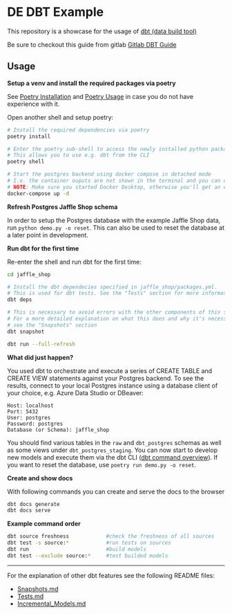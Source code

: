 # DE DBT Example

This repository is a showcase for the usage of [dbt (data build tool)](https://docs.getdbt.com/)

Be sure to checkout this guide from gitlab [Gitlab DBT Guide](https://about.gitlab.com/handbook/business-technology/data-team/platform/dbt-guide)
## Usage

**Setup a venv and install the required packages via poetry**

See [Poetry Installation](https://python-poetry.org/docs/#installation) and [Poetry Usage](https://python-poetry.org/docs/basic-usage/) in case you do not have experience with it.

Open another shell and setup poetry:

```bash
# Install the required dependencies via poetry
poetry install

# Enter the poetry sub-shell to access the newly installed python packages
# This allows you to use e.g. dbt from the CLI
poetry shell

# Start the postgres backend using docker compose in detached mode
# I.e. the container ouputs are not shown in the terminal and you can continue to use the same terminal
# NOTE: Make sure you started Docker Desktop, otherwise you'll get an error saying docker-compose command is not known
docker-compose up -d
```

**Refresh Postgres Jaffle Shop schema**

In order to setup the Postgres database with the example Jaffle Shop data, run `python demo.py -o reset`.
This can also be used to reset the database at a later point in development.

**Run dbt for the first time**

Re-enter the shell and run dbt for the first time:

```bash
cd jaffle_shop

# Install the dbt dependecies specified in jaffle_shop/packages.yml.
# This is used for dbt tests. See the "Tests" section for more information
dbt deps

# This is necessary to avoid errors with the other components of this showcase
# For a more detailed explanation on what this does and why it's necessary,
# see the "Snapshots" section
dbt snapshot

dbt run --full-refresh
```

**What did just happen?**

You used dbt to orchestrate and execute a series of CREATE TABLE and CREATE VIEW statements against your Postgres backend. To see the results, connect to your local Postgres instance using a database client of your choice, e.g. Azure Data Studio or DBeaver:

```
Host: localhost
Port: 5432
User: postgres
Password: postgres
Database (or Schema): jaffle_shop
```

You should find various tables in the `raw` and `dbt_postgres` schemas as well as some views under `dbt_postgres_staging`. You can now start to develop new models and execute them via the dbt CLI ([dbt command overview](https://docs.getdbt.com/reference/dbt-commands)). If you want to reset the database, use `poetry run demo.py -o reset`.

**Create and show docs**

With following commands you can create and serve the docs to the browser

```bash
dbt docs generate
dbt docs serve
```

**Example command order**

```bash
dbt source freshness            #check the freshness of all sources
dbt test -s source:*            #run tests on sources
dbt run                         #build models
dbt test --exclude source:*     #test builded models
```

---

For the explanation of other dbt features see the following README files:
- [Snapshots.md](docs/snapshots.md)
- [Tests.md](docs/tests.md)
- [Incremental_Models.md](docs/incremental_models.md)
